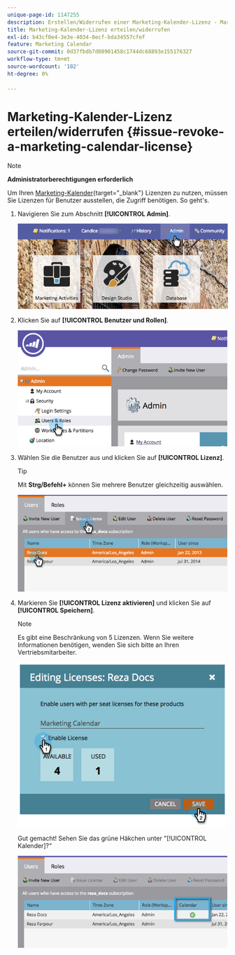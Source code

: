 ```yaml
---
unique-page-id: 1147255
description: Erstellen/Widerrufen einer Marketing-Kalender-Lizenz - Marketo-Dokumente - Produktdokumentation
title: Marketing-Kalender-Lizenz erteilen/widerrufen
exl-id: b43cf0e4-3e3e-4034-8ecf-bda34557cfef
feature: Marketing Calendar
source-git-commit: 0d37fbdb7d08901458c1744dc68893e155176327
workflow-type: tm+mt
source-wordcount: '102'
ht-degree: 0%

---
```


# Marketing-Kalender-Lizenz erteilen/widerrufen {#issue-revoke-a-marketing-calendar-license}

>[!NOTE]
>
>**Administratorberechtigungen erforderlich**

Um Ihren [Marketing-Kalender](/help/marketo/product-docs/core-marketo-concepts/marketing-calendar/understanding-the-calendar/navigating-the-marketing-calendar.md){target="_blank"} Lizenzen zu nutzen, müssen Sie Lizenzen für Benutzer ausstellen, die Zugriff benötigen. So geht&#39;s.

1. Navigieren Sie zum Abschnitt **[!UICONTROL Admin]**.

   ![](assets/adminhand.png)

1. Klicken Sie auf **[!UICONTROL Benutzer und Rollen]**.

   ![](assets/2.png)

1. Wählen Sie die Benutzer aus und klicken Sie auf **[!UICONTROL Lizenz]**.

   >[!TIP]
   >
   >Mit **Strg/Befehl+** können Sie mehrere Benutzer gleichzeitig auswählen.

   ![](assets/3.png)

1. Markieren Sie **[!UICONTROL Lizenz aktivieren]** und klicken Sie auf **[!UICONTROL Speichern]**.

   >[!NOTE]
   >
   >Es gibt eine Beschränkung von 5 Lizenzen. Wenn Sie weitere Informationen benötigen, wenden Sie sich bitte an Ihren Vertriebsmitarbeiter.

   ![](assets/4.png)

   Gut gemacht! Sehen Sie das grüne Häkchen unter &quot;[!UICONTROL Kalender]?“

   ![](assets/5.png)
